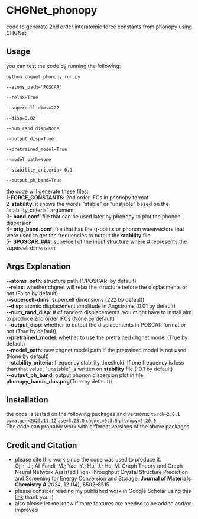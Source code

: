 # CHGNet_phonopy
code to generate 2nd order interatomic force constants from phonopy using CHGNet

## Usage
you can test the code by running the following:</br>

<code>python chgnet_phonopy_run.py \
	--atoms_path='POSCAR' \
	--relax=True \
	--supercell-dims=222 \
	--disp=0.02 \
	--num_rand_disp=None \
	--output_disp=True \
	--pretrained_model=True \
	--model_path=None \
	--stability_criteria=-0.1 \
	--output_ph_band=True
</code>

the code will generate these files: </br>
1-**FORCE_CONSTANTS**: 2nd order IFCs in phonopy format</br>
2-**stability**: it shows the words "stable" or "unstable" based on the "stability_criteria" argument</br>
3- **band.conf**: file that can be used later by phonopy to plot the phonon dispersion</br>
4- **orig_band.conf**: file that has the q-points or phonon wavevectors that were used to get the frequencies to output the **stability** file</br>
5- **SPOSCAR_###**: supercell of the input structure where # represents the supercell dimension</br>

## Args Explanation
**--atoms_path**: structure path ('./POSCAR' by default) \
**--relax**: whether chgnet will relax the structure before the displacments or not (False by default) \
**--supercell-dims**: supercell dimensions (222 by default)\
**--disp**: atomic displacement amplitude in Angstroms (0.01 by default)\
**--num_rand_disp**: # of random displacements. you might have to install alm to produce 2nd order IFCs (None by default) \
**--output_disp**: whether to output the displacements in POSCAR format or not (True by default)\
**--pretrained_model**: whether to use the pretrained chgnet model (True by default)\
**--model_path**: new chgnet model path if the pretrained model is not used (None by default)\
**--stability_criteria**: frequency stability threshold. If one frequency is less than that value, "unstable" is written on **stability** file (-0.1 by default)\
**--output_ph_band**: output phonon dispersion plot in file **phonopy_bands_dos.png**(True by default)\

## Installation
the code is tested on the following packages and versions:
<code>torch=2.0.1</code>
<code>pymatgen=2023.11.12</code>
<code>ase=3.23.0</code>
<code>chgnet=0.3.5</code>
<code>phonopy=2.20.0</code>
</br>The code can probably work with different versions of the above packages

## Credit and Citation
* please cite this work since the code was used to produce it:</br>
Ojih, J.; Al-Fahdi, M.; Yao, Y.; Hu, J.; Hu, M. Graph Theory and Graph Neural Network Assisted High-Throughput Crystal Structure Prediction and Screening for Energy Conversion and Storage. **Journal of Materials Chemistry A** *2024*, 12 (14), 8502–8515
*  please consider reading my published work in Google Scholar using this [link](https://scholar.google.com/citations?user=5tkWy4AAAAAJ&hl=en&oi=ao) thank you :)
*  also please let me know if more features are needed to be added and/or improved 
